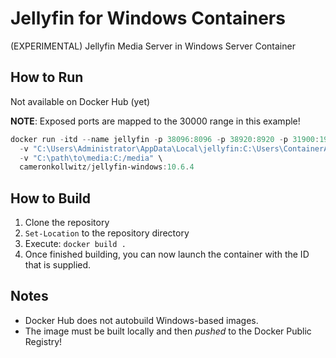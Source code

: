 # Jellyfin for Windows Containers

(EXPERIMENTAL) Jellyfin Media Server in Windows Server Container

## How to Run

Not available on Docker Hub (yet)

**NOTE**: Exposed ports are mapped to the 30000 range in this example!

```PowerShell
docker run -itd --name jellyfin -p 38096:8096 -p 38920:8920 -p 31900:1900 \
  -v "C:\Users\Administrator\AppData\Local\jellyfin:C:\Users\ContainerAdministrator\AppData\Local\jellyfin" \
  -v "C:\path\to\media:C:/media" \
  cameronkollwitz/jellyfin-windows:10.6.4
```

## How to Build

1. Clone the repository
2. `Set-Location` to the repository directory
3. Execute: `docker build .`
4. Once finished building, you can now launch the container with the ID that is supplied.

## Notes

* Docker Hub does not autobuild Windows-based images.
* The image must be built locally and then *pushed* to the Docker Public Registry!
